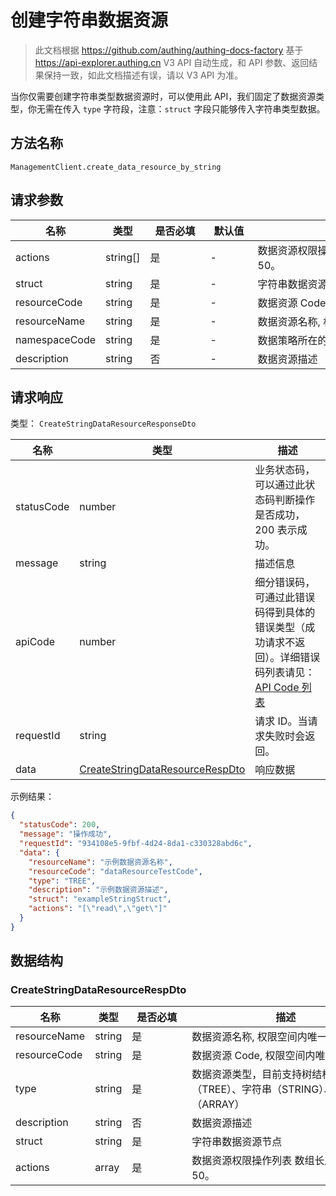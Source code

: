 # 创建字符串数据资源

<!--
  警告⚠️：
  不要直接修改该文档，
  https://github.com/Authing/authing-docs-factory
  使用该项目进行生成
-->

<LastUpdated />

> 此文档根据 https://github.com/authing/authing-docs-factory 基于 https://api-explorer.authing.cn V3 API 自动生成，和 API 参数、返回结果保持一致，如此文档描述有误，请以 V3 API 为准。

当你仅需要创建字符串类型数据资源时，可以使用此 API，我们固定了数据资源类型，你无需在传入 `type` 字符段，注意：`struct` 字段只能够传入字符串类型数据。

## 方法名称

`ManagementClient.create_data_resource_by_string`

## 请求参数

| 名称 | 类型 | <div style="width:80px">是否必填</div> | <div style="width:60px">默认值</div> | <div style="width:300px">描述</div> | <div style="width:200px">示例值</div> |
| ---- | ---- | ---- | ---- | ---- | ---- |
| actions | string[] | 是 | - | 数据资源权限操作列表 数组长度限制：50。 | `["read","get"]` |
| struct | string | 是 | - | 字符串数据资源节点  | `exampleStringStruct` |
| resourceCode | string | 是 | - | 数据资源 Code, 权限空间内唯一  | `dataResourceTestCode` |
| resourceName | string | 是 | - | 数据资源名称, 权限空间内唯一  | `示例数据资源名称` |
| namespaceCode | string | 是 | - | 数据策略所在的权限空间 Code  | `code1` |
| description | string | 否 | - | 数据资源描述  | `示例数据资源描述` |




## 请求响应

类型： `CreateStringDataResourceResponseDto`

| 名称 | 类型 | 描述 |
| ---- | ---- | ---- |
| statusCode | number | 业务状态码，可以通过此状态码判断操作是否成功，200 表示成功。 |
| message | string | 描述信息 |
| apiCode | number | 细分错误码，可通过此错误码得到具体的错误类型（成功请求不返回）。详细错误码列表请见：[API Code 列表](https://api-explorer.authing.cn/?tag=group/%E5%BC%80%E5%8F%91%E5%87%86%E5%A4%87#tag/%E5%BC%80%E5%8F%91%E5%87%86%E5%A4%87/%E9%94%99%E8%AF%AF%E5%A4%84%E7%90%86/apiCode) |
| requestId | string | 请求 ID。当请求失败时会返回。 |
| data | <a href="#CreateStringDataResourceRespDto">CreateStringDataResourceRespDto</a> | 响应数据 |



示例结果：

```json
{
  "statusCode": 200,
  "message": "操作成功",
  "requestId": "934108e5-9fbf-4d24-8da1-c330328abd6c",
  "data": {
    "resourceName": "示例数据资源名称",
    "resourceCode": "dataResourceTestCode",
    "type": "TREE",
    "description": "示例数据资源描述",
    "struct": "exampleStringStruct",
    "actions": "[\"read\",\"get\"]"
  }
}
```

## 数据结构


### <a id="CreateStringDataResourceRespDto"></a> CreateStringDataResourceRespDto

| 名称 | 类型 | <div style="width:80px">是否必填</div> | <div style="width:300px">描述</div> | <div style="width:200px">示例值</div> |
| ---- |  ---- | ---- | ---- | ---- |
| resourceName | string | 是 | 数据资源名称, 权限空间内唯一   |  `示例数据资源名称` |
| resourceCode | string | 是 | 数据资源 Code, 权限空间内唯一   |  `dataResourceTestCode` |
| type | string | 是 | 数据资源类型，目前支持树结构（TREE）、字符串（STRING）、数组（ARRAY）   | TREE |
| description | string | 否 | 数据资源描述   |  `示例数据资源描述` |
| struct | string | 是 | 字符串数据资源节点   |  `exampleStringStruct` |
| actions | array | 是 | 数据资源权限操作列表 数组长度限制：50。  |  `["read","get"]` |


